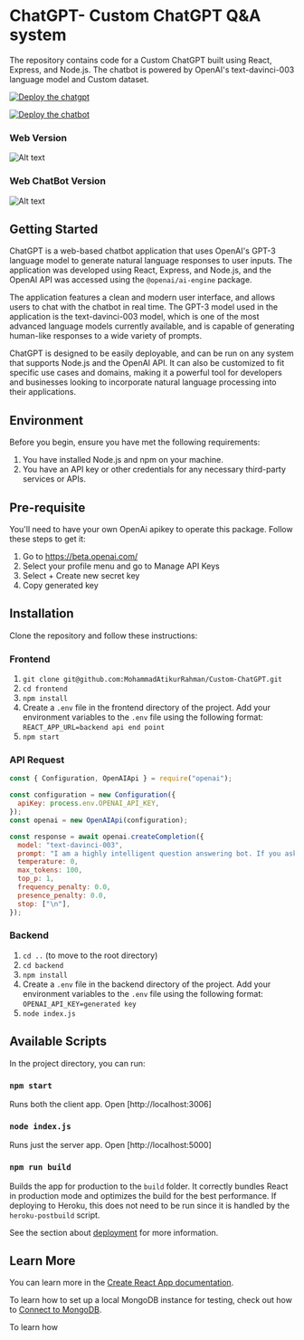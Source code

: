 # ChatGPT- Custom ChatGPT Q&A system 

The repository contains code for a Custom ChatGPT built using React, Express, and Node.js. The chatbot is powered by OpenAI's text-davinci-003 language model and Custom dataset.

[![Deploy the chatgpt](https://vercel.com/button)](https://vercel-frontend-kappa.vercel.app/)

[![Deploy the chatbot](https://vercel.com/button)](https://botscript-chatgpt.vercel.app/)


### Web Version



<img src="/screenshot/ss.png" alt="Alt text" title="Optional title">



### Web ChatBot Version 


<img src="/screenshot/ss2.png" alt="Alt text" title="Optional title">


## Getting Started

ChatGPT is a web-based chatbot application that uses OpenAI's GPT-3 language model to generate natural language responses to user inputs. The application was developed using React, Express, and Node.js, and the OpenAI API was accessed using the `@openai/ai-engine` package.

The application features a clean and modern user interface, and allows users to chat with the chatbot in real time. The GPT-3 model used in the application is the text-davinci-003 model, which is one of the most advanced language models currently available, and is capable of generating human-like responses to a wide variety of prompts.

ChatGPT is designed to be easily deployable, and can be run on any system that supports Node.js and the OpenAI API. It can also be customized to fit specific use cases and domains, making it a powerful tool for developers and businesses looking to incorporate natural language processing into their applications.

## Environment

Before you begin, ensure you have met the following requirements:

1. You have installed Node.js and npm on your machine.
2. You have an API key or other credentials for any necessary third-party services or APIs.

## Pre-requisite

You'll need to have your own OpenAi apikey to operate this package. Follow these steps to get it:

1. Go to https://beta.openai.com/
2. Select your profile menu and go to Manage API Keys
3. Select + Create new secret key
4. Copy generated key

## Installation

Clone the repository and follow these instructions:

### Frontend

1. `git clone git@github.com:MohammadAtikurRahman/Custom-ChatGPT.git`
2. `cd frontend`
3. `npm install`
4. Create a `.env` file in the frontend directory of the project. Add your environment variables to the `.env` file using the following format: `REACT_APP_URL=backend api end point`
5. `npm start`


### API Request


```javascript
const { Configuration, OpenAIApi } = require("openai");

const configuration = new Configuration({
  apiKey: process.env.OPENAI_API_KEY,
});
const openai = new OpenAIApi(configuration);

const response = await openai.createCompletion({
  model: "text-davinci-003",
  prompt: "I am a highly intelligent question answering bot. If you ask me a question that is rooted in truth, I will give you the answer. If you ask me a question that is nonsense, trickery, or has no clear answer, I will respond with \"Unknown\".\n\nQ: What is human life expectancy in the United States?\nA: Human life expectancy in the United States is 78 years.\n\nQ: Who was president of the United States in 1955?\nA: Dwight D. Eisenhower was president of the United States in 1955.\n\nQ: Which party did he belong to?\nA: He belonged to the Republican Party.\n\nQ: What is the square root of banana?\nA: Unknown\n\nQ: How does a telescope work?\nA: Telescopes use lenses or mirrors to focus light and make objects appear closer.\n\nQ: Where were the 1992 Olympics held?\nA: The 1992 Olympics were held in Barcelona, Spain.\n\nQ: How many squigs are in a bonk?\nA: Unknown\n\nQ: Where is the Valley of Kings?\nA:",
  temperature: 0,
  max_tokens: 100,
  top_p: 1,
  frequency_penalty: 0.0,
  presence_penalty: 0.0,
  stop: ["\n"],
});


```




### Backend

1. `cd ..` (to move to the root directory)
2. `cd backend`
3. `npm install`
4. Create a `.env` file in the backend directory of the project. Add your environment variables to the `.env` file using the following format: `OPENAI_API_KEY=generated key`
5. `node index.js`

## Available Scripts

In the project directory, you can run:

### `npm start`

Runs both the client app. Open [http://localhost:3006]

### `node index.js`

Runs just the server app. Open [http://localhost:5000]

### `npm run build`

Builds the app for production to the `build` folder. It correctly bundles React in production mode and optimizes the build for the best performance. If deploying to Heroku, this does not need to be run since it is handled by the `heroku-postbuild` script.

See the section about [deployment](https://facebook.github.io/create-react-app/docs/deployment) for more information.

## Learn More

You can learn more in the [Create React App documentation](https://facebook.github.io/create-react-app/docs/getting-started).

To learn how to set up a local MongoDB instance for testing, check out how to [Connect to MongoDB](https://docs.mongodb.com/guides/server/drivers/).

To learn how
